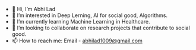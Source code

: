 - 👋 Hi, I’m Abhi Lad
- 👀 I’m interested in Deep Lerning, AI for social good, Algorithms.
- 🌱 I’m currently learning Machine Learning in Healthcare.
- 💞️ I’m looking to collaborate on research projects that contribute to social good.
- 📫 How to reach me: Email - abhilad1009@gmail.com

<!---
abhiwolf13/abhiwolf13 is a ✨ special ✨ repository because its `README.md` (this file) appears on your GitHub profile.
You can click the Preview link to take a look at your changes.
--->
